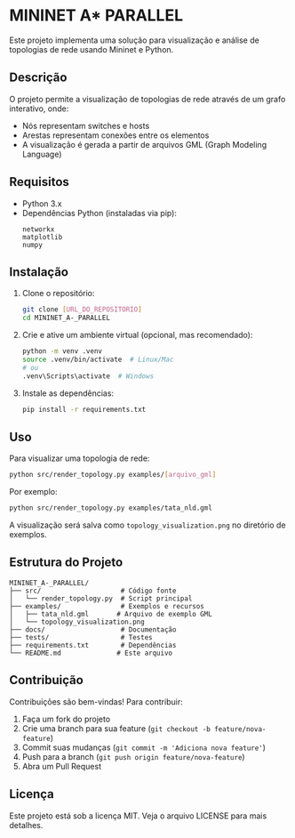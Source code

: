 # MININET A* PARALLEL

Este projeto implementa uma solução para visualização e análise de topologias de rede usando Mininet e Python.

## Descrição

O projeto permite a visualização de topologias de rede através de um grafo interativo, onde:
- Nós representam switches e hosts
- Arestas representam conexões entre os elementos
- A visualização é gerada a partir de arquivos GML (Graph Modeling Language)

## Requisitos

- Python 3.x
- Dependências Python (instaladas via pip):
  ```
  networkx
  matplotlib
  numpy
  ```

## Instalação

1. Clone o repositório:
   ```bash
   git clone [URL_DO_REPOSITORIO]
   cd MININET_A-_PARALLEL
   ```

2. Crie e ative um ambiente virtual (opcional, mas recomendado):
   ```bash
   python -m venv .venv
   source .venv/bin/activate  # Linux/Mac
   # ou
   .venv\Scripts\activate  # Windows
   ```

3. Instale as dependências:
   ```bash
   pip install -r requirements.txt
   ```

## Uso

Para visualizar uma topologia de rede:

```bash
python src/render_topology.py examples/[arquivo_gml]
```

Por exemplo:
```bash
python src/render_topology.py examples/tata_nld.gml
```

A visualização será salva como `topology_visualization.png` no diretório de exemplos.

## Estrutura do Projeto

```
MININET_A-_PARALLEL/
├── src/                    # Código fonte
│   └── render_topology.py  # Script principal
├── examples/               # Exemplos e recursos
│   ├── tata_nld.gml       # Arquivo de exemplo GML
│   └── topology_visualization.png
├── docs/                   # Documentação
├── tests/                  # Testes
├── requirements.txt        # Dependências
└── README.md              # Este arquivo
```

## Contribuição

Contribuições são bem-vindas! Para contribuir:

1. Faça um fork do projeto
2. Crie uma branch para sua feature (`git checkout -b feature/nova-feature`)
3. Commit suas mudanças (`git commit -m 'Adiciona nova feature'`)
4. Push para a branch (`git push origin feature/nova-feature`)
5. Abra um Pull Request

## Licença

Este projeto está sob a licença MIT. Veja o arquivo LICENSE para mais detalhes. 